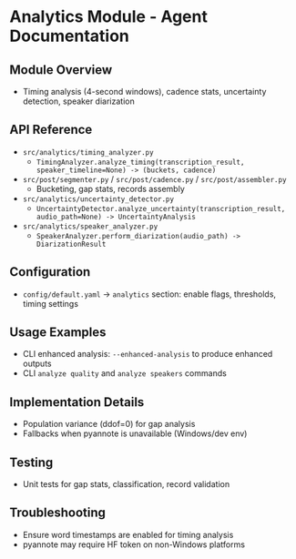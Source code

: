 # Analytics Module - Agent Documentation

## Module Overview
- Timing analysis (4-second windows), cadence stats, uncertainty detection, speaker diarization

## API Reference
- `src/analytics/timing_analyzer.py`
  - `TimingAnalyzer.analyze_timing(transcription_result, speaker_timeline=None) -> (buckets, cadence)`
- `src/post/segmenter.py` / `src/post/cadence.py` / `src/post/assembler.py`
  - Bucketing, gap stats, records assembly
- `src/analytics/uncertainty_detector.py`
  - `UncertaintyDetector.analyze_uncertainty(transcription_result, audio_path=None) -> UncertaintyAnalysis`
- `src/analytics/speaker_analyzer.py`
  - `SpeakerAnalyzer.perform_diarization(audio_path) -> DiarizationResult`

## Configuration
- `config/default.yaml` → `analytics` section: enable flags, thresholds, timing settings

## Usage Examples
- CLI enhanced analysis: `--enhanced-analysis` to produce enhanced outputs
- CLI `analyze quality` and `analyze speakers` commands

## Implementation Details
- Population variance (ddof=0) for gap analysis
- Fallbacks when pyannote is unavailable (Windows/dev env)

## Testing
- Unit tests for gap stats, classification, record validation

## Troubleshooting
- Ensure word timestamps are enabled for timing analysis
- pyannote may require HF token on non-Windows platforms

